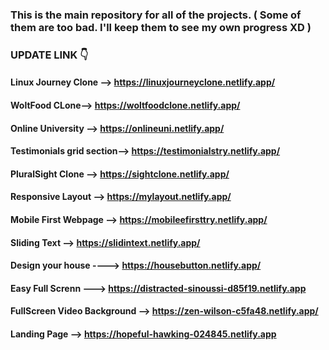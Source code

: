 ### This is the main repository for all of the projects. ( Some of them are too bad. I'll keep them to see my own progress XD )

### UPDATE LINK 👇


#### Linux Journey Clone --> https://linuxjourneyclone.netlify.app/

#### WoltFood CLone--> https://woltfoodclone.netlify.app/

#### Online University -->  https://onlineuni.netlify.app/

#### Testimonials grid section-->  https://testimonialstry.netlify.app/

#### PluralSight Clone --> https://sightclone.netlify.app/

#### Responsive Layout --> https://mylayout.netlify.app/

#### Mobile First Webpage --> https://mobileefirsttry.netlify.app/

#### Sliding Text --> https://slidintext.netlify.app/

#### Design your house ----> https://housebutton.netlify.app/

#### Easy Full Screnn ---> https://distracted-sinoussi-d85f19.netlify.app

#### FullScreen Video Background --> https://zen-wilson-c5fa48.netlify.app/

#### Landing Page --> https://hopeful-hawking-024845.netlify.app











